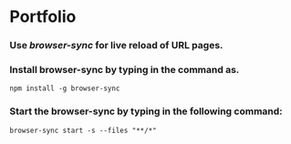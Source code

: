 # Portfolio

### Use *browser-sync* for live reload of URL pages.

### Install browser-sync by typing in the command as.

`npm install -g browser-sync`

### Start the browser-sync by typing in the following command:

`browser-sync start -s --files "**/*"`

